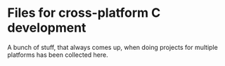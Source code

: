 # Files for cross-platform C development

A bunch of stuff, that always comes up, when doing projects for multiple
platforms has been collected here.
